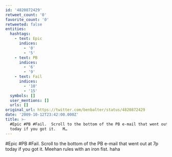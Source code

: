 ```yaml
---
id: '4820872429'
retweet_count: '0'
favorite_count: '0'
retweeted: false
entities:
  hashtags:
    - text: Epic
      indices:
        - '0'
        - '5'
    - text: PB
      indices:
        - '6'
        - '9'
    - text: Fail
      indices:
        - '10'
        - '15'
  symbols: []
  user_mentions: []
  urls: []
original_url: https://twitter.com/benbalter/status/4820872429
date: '2009-10-12T23:42:00.000Z'
title: >-
  #Epic #PB #Fail.  Scroll to the bottom of the PB e-mail that went out at 7p
  today if you got it.   M…
---
```


#Epic #PB #Fail.  Scroll to the bottom of the PB e-mail that went out at 7p today if you got it.   Meehan rules with an iron fist. haha